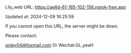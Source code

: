 Lily_web URL: https://ae6d-61-165-102-156.ngrok-free.app

Updated at: 2024-12-09 16:25:59

If you cannot open this URL, the server might be down.

Please contact: 

goley04@foxmail.com Or Wechat:GL_yeaH